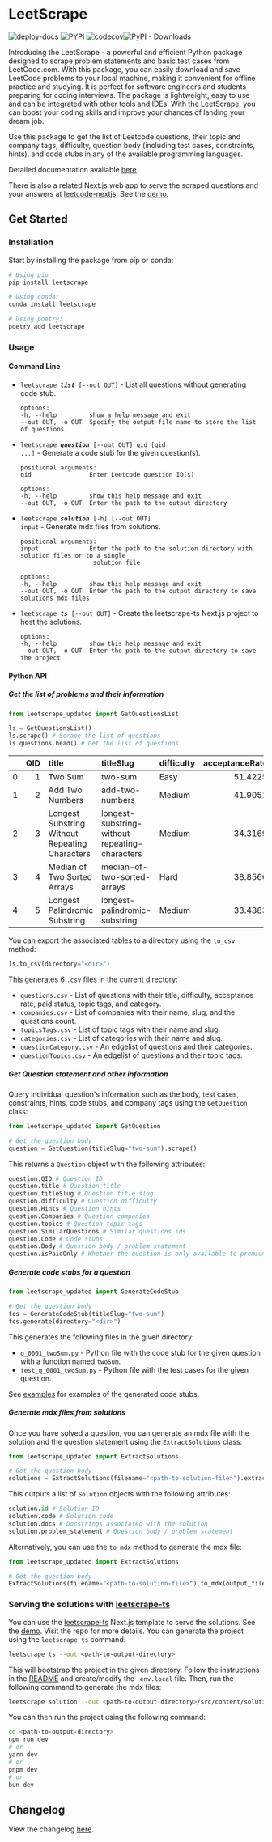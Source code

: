 # LeetScrape

[![deploy-docs](https://github.com/nikhil-ravi/LeetScrape/actions/workflows/pytest-and-docs.yml/badge.svg)](https://leetscrape.nikhilravi.com) [![PYPI](https://img.shields.io/pypi/v/leetscrape)](https://pypi.org/project/leetscrape/) [![codecov](https://codecov.io/gh/nikhil-ravi/LeetScrape/branch/main/graph/badge.svg?token=GWOVLPYSUA)](https://codecov.io/gh/nikhil-ravi/LeetScrape)![PyPI - Downloads](https://img.shields.io/pypi/dm/leetscrape)

Introducing the LeetScrape - a powerful and efficient Python package designed to scrape problem statements and basic test cases from LeetCode.com. With this package, you can easily download and save LeetCode problems to your local machine, making it convenient for offline practice and studying. It is perfect for software engineers and students preparing for coding interviews. The package is lightweight, easy to use and can be integrated with other tools and IDEs. With the LeetScrape, you can boost your coding skills and improve your chances of landing your dream job.

Use this package to get the list of Leetcode questions, their topic and company tags, difficulty, question body (including test cases, constraints, hints), and code stubs in any of the available programming languages.

Detailed documentation available [here](https://leetscrape.nikhilravi.com/).

There is also a related Next.js web app to serve the scraped questions and your answers at [leetcode-nextjs](https://github.com/nikhil-ravi/leetscrape-ts). See the [demo](https://scuffedcode.nikhilravi.com/).

## Get Started

### Installation

Start by installing the package from pip or conda:

```bash
# Using pip
pip install leetscrape

# Using conda:
conda install leetscrape

# Using poetry:
poetry add leetscrape
```

### Usage

#### Command Line

- <code>leetscrape <i><b>list</b></i> [--out OUT]</code> - List all questions without generating code stub.

  ```
  options:
  -h, --help         show a help message and exit
  --out OUT, -o OUT  Specify the output file name to store the list of questions.
  ```

- <code>leetscrape <i><b>question</b></i> [--out OUT] qid [qid ...]</code> - Generate a code stub for the given question(s).

  ```
  positional arguments:
  qid                Enter Leetcode question ID(s)

  options:
  -h, --help         show this help message and exit
  --out OUT, -o OUT  Enter the path to the output directory
  ```

- <code>leetscrape <i><b>solution</b></i> [-h] [--out OUT] input</code> - Generate mdx files from solutions.

  ```
  positional arguments:
  input              Enter the path to the solution directory with solution files or to a single
                      solution file

  options:
  -h, --help         show this help message and exit
  --out OUT, -o OUT  Enter the path to the output directory to save solutions mdx files
  ```

- <code>leetscrape <i><b>ts</b></i> [--out OUT]</code> - Create the leetscrape-ts Next.js project to host the solutions.

  ```
  options:
  -h, --help         show this help message and exit
  --out OUT, -o OUT  Enter the path to the output directory to save the project
  ```

#### Python API

##### Get the list of problems and their information

```python
from leetscrape_updated import GetQuestionsList

ls = GetQuestionsList()
ls.scrape() # Scrape the list of questions
ls.questions.head() # Get the list of questions
```

|     | QID | title                                          | titleSlug                                      | difficulty | acceptanceRate | paidOnly | topicTags                              | categorySlug |
| --: | --: | :--------------------------------------------- | :--------------------------------------------- | :--------- | -------------: | :------- | :------------------------------------- | :----------- |
|   0 |   1 | Two Sum                                        | two-sum                                        | Easy       |        51.4225 | False    | array,hash-table                       | algorithms   |
|   1 |   2 | Add Two Numbers                                | add-two-numbers                                | Medium     |        41.9051 | False    | linked-list,math,recursion             | algorithms   |
|   2 |   3 | Longest Substring Without Repeating Characters | longest-substring-without-repeating-characters | Medium     |        34.3169 | False    | hash-table,string,sliding-window       | algorithms   |
|   3 |   4 | Median of Two Sorted Arrays                    | median-of-two-sorted-arrays                    | Hard       |        38.8566 | False    | array,binary-search,divide-and-conquer | algorithms   |
|   4 |   5 | Longest Palindromic Substring                  | longest-palindromic-substring                  | Medium     |        33.4383 | False    | string,dynamic-programming             | algorithms   |

You can export the associated tables to a directory using the `to_csv` method:

```python
ls.to_csv(directory="<dir>")
```

This generates 6 `.csv` files in the current directory:

- `questions.csv` - List of questions with their title, difficulty, acceptance rate, paid status, topic tags, and category.
- `companies.csv` - List of companies with their name, slug, and the questions count.
- `topicsTags.csv` - List of topic tags with their name and slug.
- `categories.csv` - List of categories with their name and slug.
- `questionCategory.csv` - An edgelist of questions and their categories.
- `questionTopics.csv` - An edgelist of questions and their topic tags.

##### Get Question statement and other information

Query individual question's information such as the body, test cases, constraints, hints, code stubs, and company tags using the `GetQuestion` class:

```python
from leetscrape_updated import GetQuestion

# Get the question body
question = GetQuestion(titleSlug="two-sum").scrape()
```

This returns a `Question` object with the following attributes:

```python
question.QID # Question ID
question.title # Question title
question.titleSlug # Question title slug
question.difficulty # Question difficulty
question.Hints # Question hints
question.Companies # Question companies
question.topics # Question topic tags
question.SimilarQuestions # Similar questions ids
question.Code # Code stubs
question.Body # Question body / problem statement
question.isPaidOnly # Whether the question is only available to premium users of Leetcode
```

##### Generate code stubs for a question

```python
from leetscrape_updated import GenerateCodeStub

# Get the question body
fcs = GenerateCodeStub(titleSlug="two-sum")
fcs.generate(directory="<dir>")
```

This generates the following files in the given directory:

- `q_0001_twoSum.py` - Python file with the code stub for the given question with a function named `twoSum`.
- `test_q_0001_twoSum.py` - Python file with the test cases for the given question.

See [examples](./example/solutions/) for examples of the generated code stubs.

##### Generate mdx files from solutions

Once you have solved a question, you can generate an mdx file with the solution and the question statement using the `ExtractSolutions` class:

```python
from leetscrape_updated import ExtractSolutions

# Get the question body
solutions = ExtractSolutions(filename="<path-to-solution-file>").extract()
```

This outputs a list of `Solution` objects with the following attributes:

```python
solution.id # Solution ID
solution.code # Solution code
solution.docs # Docstrings associated with the solution
solution.problem_statement # Question body / problem statement
```

Alternatively, you can use the `to_mdx` method to generate the mdx file:

```python
from leetscrape_updated import ExtractSolutions

# Get the question body
ExtractSolutions(filename="<path-to-solution-file>").to_mdx(output_filename="<path-to-output-file>")
```

### Serving the solutions with [leetscrape-ts](https://github.com/nikhil-ravi/leetscrape-ts)

You can use the [leetscrape-ts](https://github.com/nikhil-ravi/leetscrape-ts) Next.js template to serve the solutions. See the [demo](https://scuffedcode.nikhilravi.com/). Visit the repo for more details. You can generate the project using the `leetscrape ts` command:

```bash
leetscrape ts --out <path-to-output-directory>
```

This will bootstrap the project in the given directory. Follow the instructions in the [README](https://github.com/nikhil-ravi/leetscrape-ts/blob/main/README.md) and create/modify the `.env.local` file. Then, run the following command to generate the mdx files:

```bash
leetscrape solution --out <path-to-output-directory>/src/content/solutions <path-to-your-python-solution-directory>
```

You can then run the project using the following command:

```bash
cd <path-to-output-directory>
npm run dev
# or
yarn dev
# or
pnpm dev
# or
bun dev
```

## Changelog

View the changelog [here](https://leetscrape.nikhilravi.com/CHANGELOG/).
